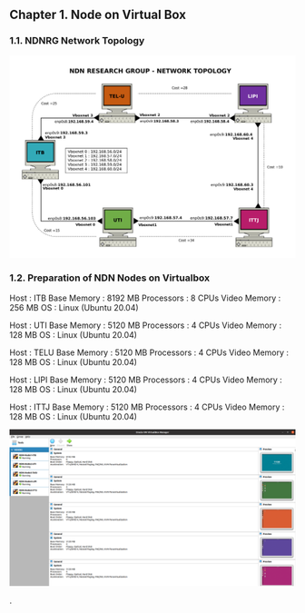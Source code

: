 ## Chapter 1. Node on Virtual Box
 ### 1.1. NDNRG Network Topology
  <img src="https://github.com/syaifulahdan/Mini-NDN-Work/blob/main/Assignment%202:NDNrg-Topology/NDNrg-Image-Topology/ndnrg-config_08.png" width="1000">
 
 ### 1.2. Preparation of NDN Nodes on Virtualbox
 
 Host         : ITB
 Base Memory  : 8192 MB
 Processors   : 8 CPUs
 Video Memory : 256 MB
 OS           : Linux (Ubuntu 20.04)
 
 
 Host         : UTI
 Base Memory  : 5120 MB
 Processors   : 4 CPUs
 Video Memory : 128 MB
 OS           : Linux (Ubuntu 20.04)
 
 
 Host         : TELU
 Base Memory  : 5120 MB
 Processors   : 4 CPUs
 Video Memory : 128 MB
 OS           : Linux (Ubuntu 20.04)
 
 
 Host         : LIPI
 Base Memory  : 5120 MB
 Processors   : 4 CPUs
 Video Memory : 128 MB
 OS           : Linux (Ubuntu 20.04)
 
 
 Host         : ITTJ
 Base Memory  : 5120 MB
 Processors   : 4 CPUs
 Video Memory : 128 MB
 OS           : Linux (Ubuntu 20.04)
 
  <img src="https://github.com/syaifulahdan/Mini-NDN-Work/blob/main/Assignment%202:NDNrg-Topology/NDNrg-Image-Topology/ndnrg-node-virtualbox.png" width="1000">

 
.
